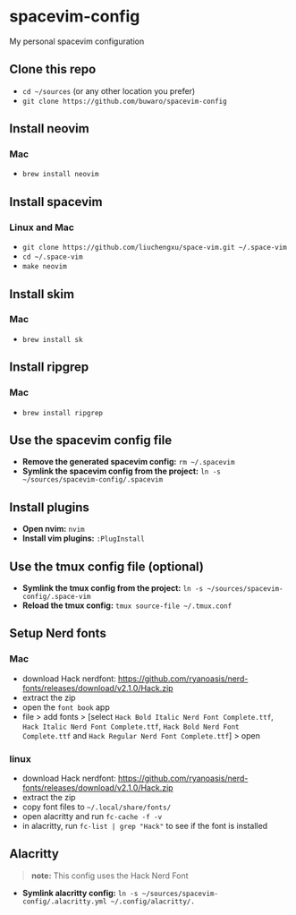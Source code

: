 # spacevim-config
My personal spacevim configuration

## Clone this repo
- `cd ~/sources` (or any other location you prefer)
- `git clone https://github.com/buwaro/spacevim-config`

## Install neovim
### Mac
- `brew install neovim`

## Install spacevim
### Linux and Mac
- `git clone https://github.com/liuchengxu/space-vim.git ~/.space-vim`
- `cd ~/.space-vim`
- `make neovim`

## Install skim
### Mac
- `brew install sk`

## Install ripgrep
### Mac
- `brew install ripgrep`

## Use the spacevim config file
- **Remove the generated spacevim config:** `rm ~/.spacevim`
- **Symlink the spacevim config from the project:** `ln -s ~/sources/spacevim-config/.spacevim`

## Install plugins
- **Open nvim:** `nvim`
- **Install vim plugins:** `:PlugInstall`

## Use the tmux config file (optional)
- **Symlink the tmux config from the project:** `ln -s ~/sources/spacevim-config/.space-vim`
- **Reload the tmux config:** `tmux source-file ~/.tmux.conf`

## Setup Nerd fonts
### Mac
- download Hack nerdfont: https://github.com/ryanoasis/nerd-fonts/releases/download/v2.1.0/Hack.zip
- extract the zip
- open the `font book` app
- file > add fonts > [select `Hack Bold Italic Nerd Font Complete.ttf`, `Hack Italic Nerd Font Complete.ttf`, `Hack Bold Nerd Font Complete.ttf` and `Hack Regular Nerd Font Complete.ttf`] > open
### linux
- download Hack nerdfont: https://github.com/ryanoasis/nerd-fonts/releases/download/v2.1.0/Hack.zip
- extract the zip
- copy font files to `~/.local/share/fonts/`
- open alacritty and run `fc-cache -f -v`
- in alacritty, run `fc-list | grep "Hack"` to see if the font is installed


## Alacritty
> **note:** This config uses the Hack Nerd Font
- **Symlink alacritty config:** `ln -s ~/sources/spacevim-config/.alacritty.yml ~/.config/alacritty/.`
